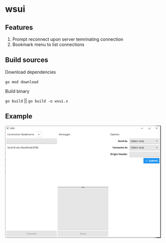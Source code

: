 # wsui

## Features 
1. Prompt reconnect upon server temrinating connection
2. Bookmark menu to list connections

## Build sources 
Download dependencies 

`go mod download`

Build binary

`go build` || `go build -o wsui.x`

## Example
![alt text](https://github.com/Lyca0n/wsui/blob/main/docs/Capture.png?raw=true)